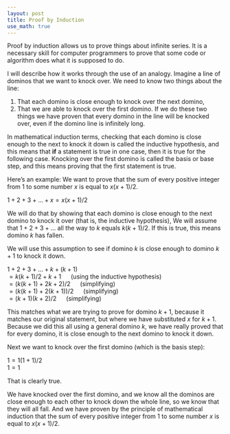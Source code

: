 ```yaml
---
layout: post
title: Proof by Induction
use_math: true
---
```

Proof by induction allows us to prove things about infinite series. It is a necessary skill for computer programmers to prove that some code or algorithm does what it is supposed to do.

I will describe how it works through the use of an analogy. Imagine a line of dominos that we want to knock over. We need to know two things about the line:
1. That each domino is close enough to knock over the next domino,
2. That we are able to knock over the first domino.
   If we do these two things we have proven that every domino in the line will be knocked over, even if the domino line is infinitely long.

In mathematical induction terms, checking that each domino is close enough to the next to knock it down is called the inductive hypothesis, and this means that **if** a statement is true in one case, then it is true for the following case.
Knocking over the first domino is called the basis or base step, and this means proving that the first statement is true.

Here’s an example:
We want to prove that the sum of every positive integer from $1$ to some number $x$ is equal to $x(x+1)/2$.

$1 + 2 + 3 + … + x = x(x+1)/2$

We will do that by showing that each domino is close enough to the next domino to knock it over (that is, the inductive hypothesis),
We will assume that $1 + 2 + 3 + …$ all the way to $k$ equals $k(k+1)/2$. If this is true, this means domino $k$ has fallen.

We will use this assumption to see if domino $k$ is close enough to domino $k + 1$ to knock it down.

$1 + 2 + 3 + … + k + (k + 1)$\
$= k(k + 1)/2 + k+1\,\,\,\,\,\,\,\,$             (using the inductive hypothesis)\
$=(k(k + 1) + 2k + 2)/2\,\,\,\,\,\,\,\,$         (simplifying)\
$=(k(k + 1) + 2(k + 1))/2\,\,\,\,\,\,\,\,$       (simplifying)\
$=(k + 1)(k + 2)/2\,\,\,\,\,\,\,\,$              (simplifying)

This matches what we are trying to prove for domino $k+1$, because it matches our original statement, but where we have substituted $x$ for $k+1$.
Because we did this all using a general domino $k$, we have really proved that for every domino, it is close enough to the next domino to knock it down.

Next we want to knock over the first domino (which is the basis step):

$1 = 1(1+1)/2$\
$1 = 1$

That is clearly true.

We have knocked over the first domino, and we know all the dominos are close enough to each other to knock down the whole line, so we know that they will all fall.
And we have proven by the principle of mathematical induction that the sum of every positive integer from $1$ to some number $x$ is equal to $x(x+1)/2$.